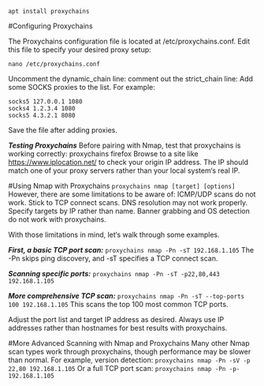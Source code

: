 ```apt install proxychains```

#Configuring Proxychains

The Proxychains configuration file is located at /etc/proxychains.conf. Edit this file to specify your desired proxy setup:

```nano /etc/proxychains.conf```

  Uncomment the dynamic_chain line:
  comment out the strict_chain line:
  Add some SOCKS proxies to the list. For example:
  
    socks5 127.0.0.1 1080
    socks4 1.2.3.4 1080  
    socks5 4.3.2.1 8080
Save the file after adding proxies.

***Testing Proxychains***
Before pairing with Nmap, test that proxychains is working correctly:
proxychains firefox
Browse to a site like https://www.iplocation.net/ to check your origin IP address.
The IP should match one of your proxy servers rather than your local system‘s real IP.

#Using Nmap with Proxychains
```proxychains nmap [target] [options]```
However, there are some limitations to be aware of:
    ICMP/UDP scans do not work. Stick to TCP connect scans.
    DNS resolution may not work properly. Specify targets by IP rather than name.
    Banner grabbing and OS detection do not work with proxychains.

With those limitations in mind, let‘s walk through some examples.

***First, a basic TCP port scan:***
  ```proxychains nmap -Pn -sT 192.168.1.105```
    The -Pn skips ping discovery, and -sT specifies a TCP connect scan.

***Scanning specific ports:***
  ```proxychains nmap -Pn -sT -p22,80,443 192.168.1.105 ```

***More comprehensive TCP scan:***
  ```proxychains nmap -Pn -sT --top-ports 100 192.168.1.105```
    This scans the top 100 most common TCP ports.

Adjust the port list and target IP address as desired. Always use IP addresses rather than hostnames for best results with proxychains.

#More Advanced Scanning with Nmap and Proxychains
Many other Nmap scan types work through proxychains, though performance may be slower than normal.
For example, version detection:
```proxychains nmap -Pn -sV -p 22,80 192.168.1.105```
Or a full TCP port scan:
```proxychains nmap -Pn -p- 192.168.1.105```


